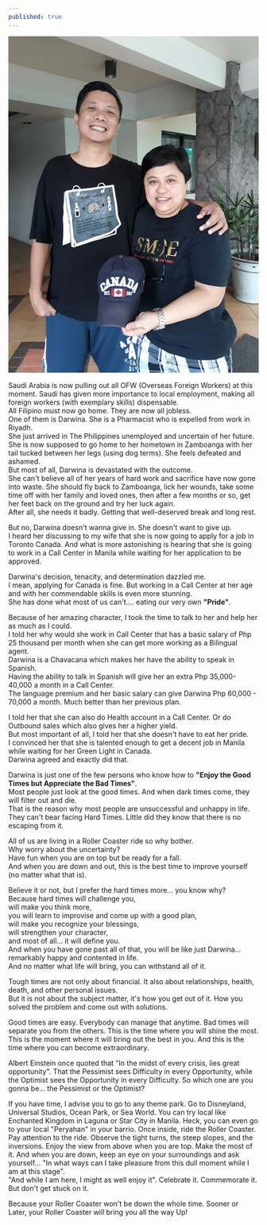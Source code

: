 ```yaml
---
published: true
---
```

![OFW](/images/Darwina.jpg)

Saudi Arabia is now pulling out all OFW (Overseas Foreign Workers) at this moment.
Saudi has given more importance to local employment, making all foreign workers (with exemplary skills) dispensable.   
All Filipino must now go home. They are now all jobless.   
One of them is Darwina. She is a Pharmacist who is expelled from work in Riyadh.   
She just arrived in The Philippines unemployed and uncertain of her future.   
She is now supposed to go home to her hometown in Zamboanga with her tail tucked between her legs (using dog terms). She feels defeated and ashamed.   
But most of all, Darwina is devastated with the outcome.   
She can't believe all of her years of hard work and sacrifice have now gone into waste.
She should fly back to Zamboanga, lick her wounds, take some time off with her family and loved ones, then after a few months or so, get her feet back on the ground and try her luck again.   
After all, she needs it badly. Getting that well-deserved break and long rest.

But no, Darwina doesn't wanna give in. She doesn't want to give up.   
I heard her discussing to my wife that she is now going to apply for a job in Toronto Canada. 
And what is more astonishing is hearing that she is going to work in a Call Center in Manila while waiting for her application to be approved.

Darwina's decision, tenacity, and determination dazzled me.   
I mean, applying for Canada is fine. But working in a Call Center at her age and with her commendable skills is even more stunning.   
She has done what most of us can't.... eating our very own **"Pride"**.

Because of her amazing character, I took the time to talk to her and help her as much as I could.   
I told her why would she work in Call Center that has a basic salary of Php 25 thousand per month when she can get more working as a Bilingual agent.   
Darwina is a Chavacana which makes her have the ability to speak in Spanish.   
Having the ability to talk in Spanish will give her an extra Php 35,000- 40,000 a month in a Call Center.   
The language premium and her basic salary can give Darwina Php 60,000 - 70,000 a month. Much better than her previous plan.

I told her that she can also do Health account in a Call Center. Or do Outbound sales which also gives her a higher yield.   
But most important of all, I told her that she doesn't have to eat her pride.   
I convinced her that she is talented enough to get a decent job in Manila while waiting for her Green Light in Canada.   
Darwina agreed and exactly did that.

Darwina is just one of the few persons who know how to **"Enjoy the Good Times but Appreciate the Bad Times"**.   
Most people just look at the good times. And when dark times come, they will filter out and die.   
That is the reason why most people are unsuccessful and unhappy in life.   
They can't bear facing Hard Times.
Little did they know that there is no escaping from it. 

All of us are living in a Roller Coaster ride so why bother.   
Why worry about the uncertainty?   
Have fun when you are on top but be ready for a fall.   
And when you are down and out, this is the best time to improve yourself (no matter what that is).

Believe it or not, but I prefer the hard times more... you know why?   
Because hard times will challenge you,   
will make you think more,   
you will learn to improvise and come up with a good plan,   
will make you recognize your blessings,   
will strengthen your character,   
and most of all... it will define you.   
And when you have gone past all of that, you will be like just Darwina... remarkably happy and contented in life.   
And no matter what life will bring, you can withstand all of it.

Tough times are not only about financial. It also about relationships, health, death, and other personal issues.   
But it is not about the subject matter, it's how you get out of it. How you solved the problem and come out with solutions.

Good times are easy. Everybody can manage that anytime.
Bad times will separate you from the others. 
This is the time where you will shine the most. This is the moment where it will bring out the best in you. 
And this is the time where you can become extraordinary.

Albert Einstein once quoted that "In the midst of every crisis, lies great opportunity".
That the Pessimist sees Difficulty in every Opportunity, while the Optimist sees the Opportunity in every Difficulty. 
So which one are you gonna be... the Pessimist or the Optimist?

If you have time, I advise you to go to any theme park. 
Go to Disneyland, Universal Studios, Ocean Park, or Sea World.
You can try local like Enchanted Kingdom in Laguna or Star City in Manila.
Heck, you can even go to your local "Peryahan" in your barrio.
Once inside, ride the Roller Coaster. 
Pay attention to the ride. Observe the tight turns, the steep slopes, and the inversions. 
Enjoy the view from above when you are top. Make the most of it. 
And when you are down, keep an eye on your surroundings and ask yourself...  "In what ways can I take pleasure from this dull moment while I am at this stage".  
"And while I am here, I might as well enjoy it". 
Celebrate it. Commemorate it. But don't get stuck on it.

Because your Roller Coaster won't be down the whole time. Sooner or Later, your Roller Coaster will bring you all the way Up!



